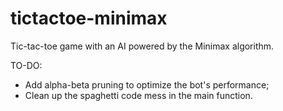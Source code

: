# tictactoe-minimax
Tic-tac-toe game with an AI powered by the Minimax algorithm.

TO-DO:
  - Add alpha-beta pruning to optimize the bot's performance;
  - Clean up the spaghetti code mess in the main function.
